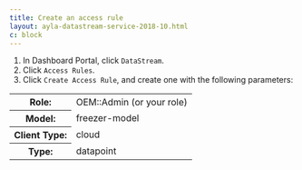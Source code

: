 ```yaml
---
title: Create an access rule
layout: ayla-datastream-service-2018-10.html
c: block
---
```


1. In Dashboard Portal, click <code>DataStream</code>.
1. Click <code>Access Rules</code>.
1. Click <code>Create Access Rule</code>, and create one with the following parameters:
<table>
<tr><th>Role:</th><td>OEM::Admin (or your role)</td></tr>
<tr><th>Model:</th><td>freezer-model</td></tr>
<tr><th>Client Type:</th><td>cloud</td></tr>
<tr><th>Type:</th><td>datapoint</td></tr>
</table>
